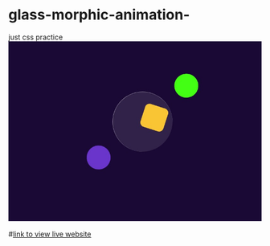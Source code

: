 # glass-morphic-animation-
just css practice
![mooving stuff](https://github.com/ArkaprobhaRoy/Glassmorphic--mooving-stuff/blob/main/Web%20capture_10-10-2022_13347_arkapro1.github.io.jpeg)


#[link to view live website](https://arkaprobharoy.github.io/Glassmorphic--mooving-stuff/)
